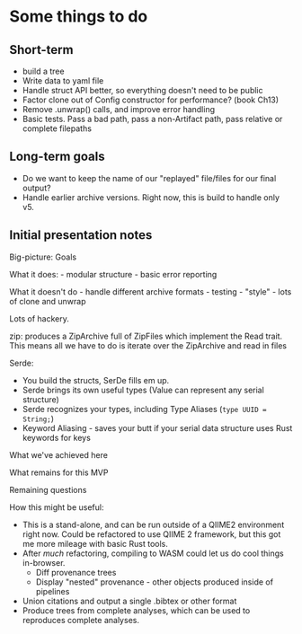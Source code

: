# Some things to do

## Short-term

- build a tree
- Write data to yaml file
- Handle struct API better, so everything doesn't need to be public
- Factor clone out of Config constructor for performance? (book Ch13)
- Remove .unwrap() calls, and improve error handling
- Basic tests. Pass a bad path, pass a non-Artifact path, pass relative or
complete filepaths

## Long-term goals

- Do we want to keep the name of our "replayed" file/files for our final output?
- Handle earlier archive versions. Right now, this is build to handle only v5.

## Initial presentation notes

Big-picture:
Goals

What it does:
    - modular structure
    - basic error reporting

What it doesn't do
    - handle different archive formats
    - testing
    - "style" - lots of clone and unwrap

Lots of hackery.

zip:
produces a ZipArchive full of ZipFiles which implement the Read trait.
This means all we have to do is iterate over the ZipArchive and read in files

Serde:

- You build the structs, SerDe fills em up.
- Serde brings its own useful types (Value can represent any serial structure)
- Serde recognizes your types, including Type Aliases (`type UUID = String;`)
- Keyword Aliasing - saves your butt if your serial data structure uses Rust keywords for keys

What we've achieved here

What remains for this MVP

Remaining questions

How this might be useful:

- This is a stand-alone, and can be run outside of a QIIME2 environment right now. Could be refactored to use QIIME 2 framework, but this got me more mileage with basic Rust tools.
- After _much_ refactoring, compiling to WASM could let us do cool things in-browser.
  - Diff provenance trees
  - Display "nested" provenance - other objects produced inside of pipelines
- Union citations and output a single .bibtex or other format
- Produce trees from complete analyses, which can be used to reproduces complete analyses.